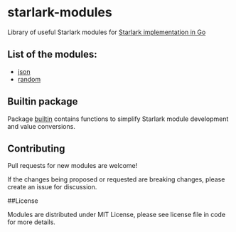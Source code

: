 # starlark-modules
Library of useful Starlark modules for [Starlark implementation in Go](https://github.com/google/starlark-go)

## List of the modules:
* [json](/json)
* [random](/random)

## Builtin package

Package [builtin](/builtin) contains functions to simplify Starlark module development and value conversions. 

## Contributing

Pull requests for new modules are welcome!

If the changes being proposed or requested are breaking changes, please create an issue for discussion.

##License

Modules are distributed under MIT License, please see license file in code for more details.